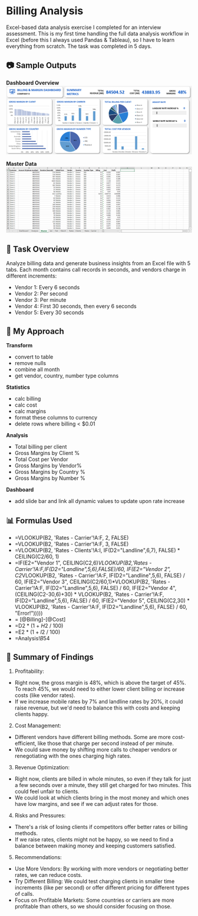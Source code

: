 # Billing Analysis

Excel-based data analysis exercise I completed for an interview assessment. This is my first time handling the full data analysis workflow in Excel (before this I always used Pandas & Tableau), so I have to learn everything from scratch. The task was completed in 5 days.

## 📷 Sample Outputs
**Dashboard Overview**
![dashboard](./screenshots/dashboard.jpg)

**Master Data**
![master](./screenshots/master-data.jpg)

## 🔧 Task Overview
Analyze billing data and generate business insights from an Excel file with 5 tabs.
Each month contains call records in seconds, and vendors charge in different increments:
- Vendor 1: Every 6 seconds
- Vendor 2: Per second
- Vendor 3: Per minute
- Vendor 4: First 30 seconds, then every 6 seconds
- Vendor 5: Every 30 seconds

## 🧠 My Approach
**Transform**
- convert to table
- remove nulls
- combine all month
- get vendor, country, number type columns

**Statistics**
- calc billing 
- calc cost
- calc margins
- format these columns to currency
- delete rows where billing < $0.01

**Analysis**
- Total billing per client
- Gross Margins by Client %
- Total Cost per Vendor
- Gross Margins by Vendor%
- Gross Margins by Country %
- Gross Margins by Number %

**Dashboard**
- add slide bar and link all dynamic values to update upon rate increase

## 📊 Formulas Used
- =VLOOKUP(B2, 'Rates - Carrier'!A:F, 2, FALSE)
- =VLOOKUP(B2, 'Rates - Carrier'!A:F, 3, FALSE)
- =VLOOKUP(B2, 'Rates - Clients'!A:I, IF(D2="Landline",6,7), FALSE) * CEILING(C2/60, 1)
- =IF(E2="Vendor 1",
  CEILING(C2,6)*VLOOKUP(B2,'Rates - Carrier'!A:F,IF(D2="Landline",5,6),FALSE)/60,
IF(E2="Vendor 2",
  C2*VLOOKUP(B2, 'Rates - Carrier'!A:F, IF(D2="Landline",5,6), FALSE) / 60,
IF(E2="Vendor 3",
  CEILING(C2/60,1)*VLOOKUP(B2, 'Rates - Carrier'!A:F, IF(D2="Landline",5,6), FALSE) / 60,
IF(E2="Vendor 4",
  (CEILING(C2-30,6)+30) * VLOOKUP(B2, 'Rates - Carrier'!A:F, IF(D2="Landline",5,6), FALSE) / 60,
IF(E2="Vendor 5",
  CEILING(C2,30) * VLOOKUP(B2, 'Rates - Carrier'!A:F, IF(D2="Landline",5,6), FALSE) / 60,
"Error!")))))
- = [@Billing]-[@Cost]
- =D2 * (1 + $H$2 / 100)
- =E2 * (1 + $I$2 / 100)
- =Analysis!$B$54

## 📌 Summary of Findings
1. Profitability:
- Right now, the gross margin is 48%, which is above the target of 45%. To reach 45%, we would need to either lower client billing or increase costs (like vendor rates).
- If we increase mobile rates by 7% and landline rates by 20%, it could raise revenue, but we'd need to balance this with costs and keeping clients happy.

2. Cost Management:
- Different vendors have different billing methods. Some are more cost-efficient, like those that charge per second instead of per minute.
- We could save money by shifting more calls to cheaper vendors or renegotiating with the ones charging high rates.

3. Revenue Optimization:
- Right now, clients are billed in whole minutes, so even if they talk for just a few seconds over a minute, they still get charged for two minutes. This could feel unfair to clients.
- We could look at which clients bring in the most money and which ones have low margins, and see if we can adjust rates for those.

4. Risks and Pressures:
- There's a risk of losing clients if competitors offer better rates or billing methods.
- If we raise rates, clients might not be happy, so we need to find a balance between making money and keeping customers satisfied.

5. Recommendations:
- Use More Vendors: By working with more vendors or negotiating better rates, we can reduce costs.
- Try Different Billing: We could test charging clients in smaller time increments (like per second) or offer different pricing for different types of calls.
- Focus on Profitable Markets: Some countries or carriers are more profitable than others, so we should consider focusing on those.


